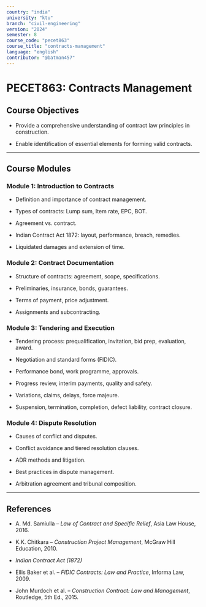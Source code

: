 ```yaml
---
country: "india"
university: "ktu"
branch: "civil-engineering"
version: "2024"
semester: 8
course_code: "pecet863"
course_title: "contracts-management"
language: "english"
contributor: "@batman457"
---
```


# PECET863: Contracts Management

## Course Objectives

- Provide a comprehensive understanding of contract law principles in construction.

- Enable identification of essential elements for forming valid contracts.

---

## Course Modules

### Module 1: Introduction to Contracts

- Definition and importance of contract management.

- Types of contracts: Lump sum, Item rate, EPC, BOT.

- Agreement vs. contract.

- Indian Contract Act 1872: layout, performance, breach, remedies.

- Liquidated damages and extension of time.

### Module 2: Contract Documentation

- Structure of contracts: agreement, scope, specifications.

- Preliminaries, insurance, bonds, guarantees.

- Terms of payment, price adjustment.

- Assignments and subcontracting.

### Module 3: Tendering and Execution

- Tendering process: prequalification, invitation, bid prep, evaluation, award.

- Negotiation and standard forms (FIDIC).

- Performance bond, work programme, approvals.

- Progress review, interim payments, quality and safety.

- Variations, claims, delays, force majeure.

- Suspension, termination, completion, defect liability, contract closure.

### Module 4: Dispute Resolution

- Causes of conflict and disputes.

- Conflict avoidance and tiered resolution clauses.

- ADR methods and litigation.

- Best practices in dispute management.

- Arbitration agreement and tribunal composition.

---

## References

- A. Md. Samiulla – *Law of Contract and Specific Relief*, Asia Law House, 2016.

- K.K. Chitkara – *Construction Project Management*, McGraw Hill Education, 2010.

- *Indian Contract Act (1872)*

- Ellis Baker et al. – *FIDIC Contracts: Law and Practice*, Informa Law, 2009.

- John Murdoch et al. – *Construction Contract: Law and Management*, Routledge, 5th Ed., 2015.


